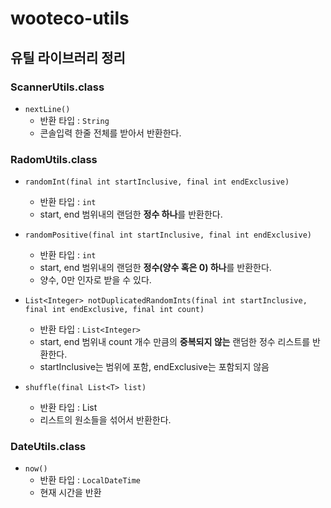 # wooteco-utils

## 유틸 라이브러리 정리

### ScannerUtils.class
- `nextLine()`
  - 반환 타입 : `String`
  - 콘솔입력 한줄 전체를 받아서 반환한다.

### RadomUtils.class
- `randomInt(final int startInclusive, final int endExclusive)`
  - 반환 타입 : `int`
  - start, end 범위내의 랜덤한 **정수 하나**를 반환한다.

- `randomPositive(final int startInclusive, final int endExclusive)`
  - 반환 타입 : `int`
  - start, end 범위내의 랜덤한 **정수(양수 혹은 0) 하나**를 반환한다.
  - 양수, 0만 인자로 받을 수 있다.

- `List<Integer> notDuplicatedRandomInts(final int startInclusive, final int endExclusive, final int count)`
  - 반환 타입 : `List<Integer>`
  - start, end 범위내 count 개수 만큼의 **중복되지 않는** 랜덤한 정수 리스트를 반환한다.
  - startInclusive는 범위에 포함, endExclusive는 포함되지 않음

- `shuffle(final List<T> list)`
  - 반환 타입 : List<T>
  - 리스트의 원소들을 섞어서 반환한다.

### DateUtils.class
- `now()`
  - 반환 타입 : `LocalDateTime`
  - 현재 시간을 반환